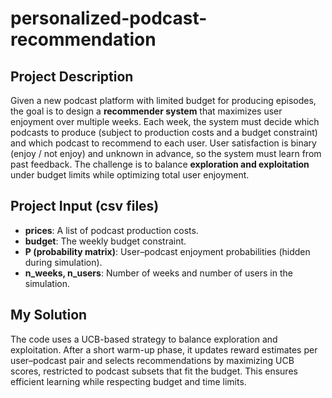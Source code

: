 # personalized-podcast-recommendation

## Project Description
Given a new podcast platform with limited budget for producing episodes, the goal is to design a **recommender system** that maximizes user enjoyment over multiple weeks. 
Each week, the system must decide which podcasts to produce (subject to production costs and a budget constraint) and which podcast to recommend to each user. 
User satisfaction is binary (enjoy / not enjoy) and unknown in advance, so the system must learn from past feedback. The challenge is to balance **exploration and exploitation** under budget limits while optimizing total user enjoyment.


## Project Input (csv files)
- **prices**: A list of podcast production costs.  
- **budget**: The weekly budget constraint.  
- **P (probability matrix)**: User–podcast enjoyment probabilities (hidden during simulation).  
- **n_weeks, n_users**: Number of weeks and number of users in the simulation.
  
## My Solution
The code uses a UCB-based strategy to balance exploration and exploitation. 
After a short warm-up phase, it updates reward estimates per user–podcast pair and selects recommendations by maximizing UCB scores, restricted to podcast subsets that fit the budget. 
This ensures efficient learning while respecting budget and time limits.

